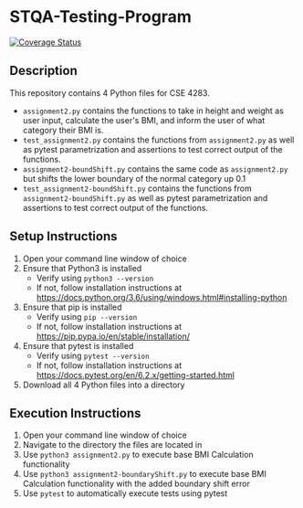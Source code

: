 # STQA-Testing-Program

[![Coverage Status](https://coveralls.io/repos/github/RachelEJ/STQA-Testing-Program/badge.svg?branch=main)](https://coveralls.io/github/RachelEJ/STQA-Testing-Program?branch=main)

## Description  
This repository contains 4 Python files for CSE 4283.  
* `assignment2.py` contains the functions to take in height and weight as user input, calculate the user's BMI, and inform the user of what category their BMI is.  
* `test_assignment2.py` contains the functions from `assignment2.py` as well as pytest parametrization and assertions to test correct output of the functions.
* `assignment2-boundShift.py` contains the same code as `assignment2.py` but shifts the lower boundary of the normal category up 0.1
* `test_assignment2-boundShift.py` contains the functions from `assignment2-boundShift.py` as well as pytest parametrization and assertions to test correct output of the functions.

## Setup Instructions  
1. Open your command line window of choice  
2. Ensure that Python3 is installed  
    - Verify using `python3 --version`  
    - If not, follow installation instructions at https://docs.python.org/3.6/using/windows.html#installing-python  
3. Ensure that pip is installed  
    - Verify using `pip --version`  
    - If not, follow installation instructions at https://pip.pypa.io/en/stable/installation/  
4. Ensure that pytest is installed  
    - Verify using `pytest --version`  
    - If not, follow installation instructions at https://docs.pytest.org/en/6.2.x/getting-started.html  
5. Download all 4 Python files into a directory

## Execution Instructions
1. Open your command line window of choice
2. Navigate to the directory the files are located in
3. Use `python3 assignment2.py` to execute base BMI Calculation functionality
4. Use `python3 assignment2-boundaryShift.py` to execute base BMI Calculation functionality with the added boundary shift error 
5. Use `pytest` to automatically execute tests using pytest
